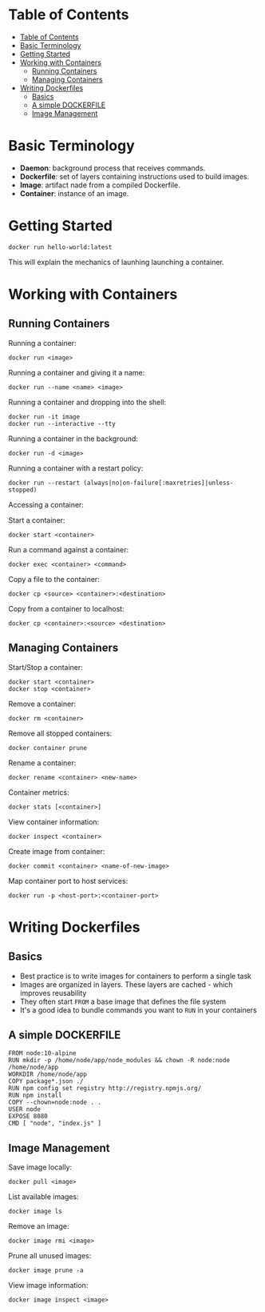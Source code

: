 # Table of Contents
- [Table of Contents](#table-of-contents)
- [Basic Terminology](#basic-terminology)
- [Getting Started](#getting-started)
- [Working with Containers](#working-with-containers)
  - [Running Containers](#running-containers)
  - [Managing Containers](#managing-containers)
- [Writing Dockerfiles](#writing-dockerfiles)
  - [Basics](#basics)
  - [A simple DOCKERFILE](#a-simple-dockerfile)
  - [Image Management](#image-management)


# Basic Terminology

- **Daemon**: background process that receives commands.
- **Dockerfile**: set of layers containing instructions used to build images.
- **Image**: artifact nade from a compiled Dockerfile.
- **Container**: instance of an image.

# Getting Started

```
docker run hello-world:latest
```
This will explain the mechanics of launhing launching a container.

# Working with Containers

## Running Containers
 
Running a container:
```
docker run <image>
```

Running a container and giving it a name:
```
docker run --name <name> <image>
```

Running a container and dropping into the shell:
```
docker run -it image
docker run --interactive --tty
```

Running a container in the background:
```
docker run -d <image>
```

Running a container with a restart policy:
```
docker run --restart (always|no|on-failure[:maxretries]|unless-stopped)
```

Accessing a container:

Start a container:
```
docker start <container>
```

Run a command against a container:
```
docker exec <container> <command>
```

Copy a file to the container:
```
docker cp <source> <container>:<destination>
```

Copy from a container to localhost:
```
docker cp <container>:<source> <destination>
```

## Managing Containers

Start/Stop a container:
```
docker start <container>
docker stop <container>
```

Remove a container:
```
docker rm <container>
```

Remove all stopped containers:
```
docker container prune
```

Rename a container:
```
docker rename <container> <new-name>
```

Container metrics:
```
docker stats [<container>]
```

View container information:
```
docker inspect <container>
```

Create image from container:
```
docker commit <container> <name-of-new-image>
```

Map container port to host services:
```
docker run -p <host-port>:<container-port>
```

# Writing Dockerfiles

## Basics

- Best practice is to write images for containers to perform a single task
- Images are organized in layers.  These layers are cached - which improves reusability
- They often start ```FROM``` a base image that defines the file system
- It's a good idea to bundle commands you want to ```RUN``` in your containers

## A simple DOCKERFILE

```
FROM node:10-alpine
RUN mkdir -p /home/node/app/node_modules && chown -R node:node /home/node/app
WORKDIR /home/node/app
COPY package*.json ./
RUN npm config set registry http://registry.npmjs.org/
RUN npm install
COPY --chown=node:node . .
USER node
EXPOSE 8080
CMD [ "node", "index.js" ]
```

## Image Management

Save image locally:
```
docker pull <image>
```

List available images:
```
docker image ls
```

Remove an image:
```
docker image rmi <image>
```

Prune all unused images:
```
docker image prune -a
```

View image information:
```
docker image inspect <image>
```
